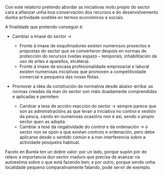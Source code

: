Con este relatorio pretendo abordar as iniciativas *motu propio* do sector cara a afianzar unha boa conservación dos recursos e do desenvolvemento dunha actividade sostible en termos económicos e sociais.

A finalidade que pretendo conseguir é:

* Cambiar a imaxe do sector →
  * Fronte á imaxe de esquilmadores existen numerosos proxectos e propostas do sector que se converteron despois en normas de protección do recursos (vedas espazo – temporais, inhabilitación de uso de artes e aparellos, etcétera).
  * Fronte á imaxe de escasa profesionalidade empresarial e laboral existen numerosas iniciativas que promoven a competitividade comercial e pesqueira das nosas flotas.

* Promover a idea da construción da normativa desde abaixo-arriba: as normas creadas da man do sector son máis doadamente comprendidas e aplicadas e permiten:
  * Cambiar a tese de acción-reacción do sector → sempre parece que son as administracións as que levan a iniciativa no control e xestión da pesca, cando en numerosas ocasións non é así, sendo o propio sector quen as adopta.
  * Cambiar a tese da negatividade do control e da ordenación → o sector non se opón a que existan controis e ordenación, pero debe aplicarse desde o sentido común e a non interferencia sobre a actividade pesqueira habitual.

Facelo en Burela ten un dobre valor: por un lado, porque supón pór de relevo a importancia dun sector maduro que precisa de avanzar na autoestima sobre o que está facendo ben; e por outro, porque sendo unha localidade pequena comparativamente falando, pode servir de exemplo.
